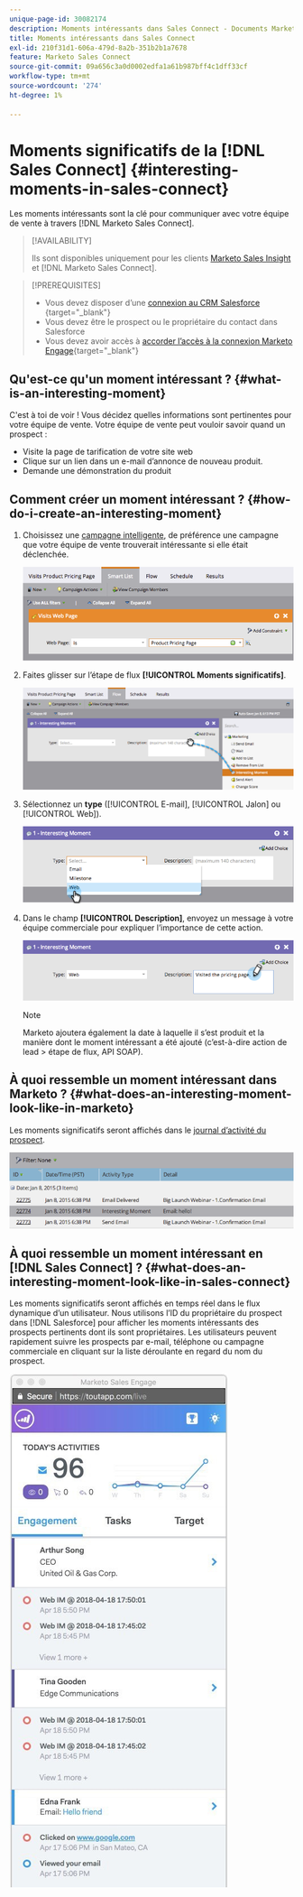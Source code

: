```yaml
---
unique-page-id: 30082174
description: Moments intéressants dans Sales Connect - Documents Marketo - Documentation du produit
title: Moments intéressants dans Sales Connect
exl-id: 210f31d1-606a-479d-8a2b-351b2b1a7678
feature: Marketo Sales Connect
source-git-commit: 09a656c3a0d0002edfa1a61b987bff4c1dff33cf
workflow-type: tm+mt
source-wordcount: '274'
ht-degree: 1%

---
```


# Moments significatifs de la [!DNL Sales Connect] {#interesting-moments-in-sales-connect}

Les moments intéressants sont la clé pour communiquer avec votre équipe de vente à travers [!DNL Marketo Sales Connect].

>[!AVAILABILITY]
>
>Ils sont disponibles uniquement pour les clients [Marketo Sales Insight](/help/marketo/product-docs/marketo-sales-insight/msi-for-salesforce/features/tabs-in-the-msi-panel/interesting-moments/using-interesting-moments.md) et [!DNL Marketo Sales Connect].

>[!PREREQUISITES]
>
>* Vous devez disposer d’une [ connexion au CRM Salesforce ](/help/marketo/product-docs/marketo-sales-connect/crm/salesforce-integration/connect-your-sales-connect-account-to-salesforce.md){target="_blank"}
>* Vous devez être le prospect ou le propriétaire du contact dans Salesforce
>* Vous devez avoir accès à [accorder l’accès à la connexion Marketo Engage](/help/marketo/product-docs/marketo-sales-connect/marketo/granting-access-to-users.md){target="_blank"}

## Qu&#39;est-ce qu&#39;un moment intéressant ? {#what-is-an-interesting-moment}

C&#39;est à toi de voir ! Vous décidez quelles informations sont pertinentes pour votre équipe de vente. Votre équipe de vente peut vouloir savoir quand un prospect :

* Visite la page de tarification de votre site web
* Clique sur un lien dans un e-mail d’annonce de nouveau produit.
* Demande une démonstration du produit

## Comment créer un moment intéressant ? {#how-do-i-create-an-interesting-moment}

1. Choisissez une [campagne intelligente](/help/marketo/product-docs/core-marketo-concepts/smart-campaigns/understanding-smart-campaigns.md), de préférence une campagne que votre équipe de vente trouverait intéressante si elle était déclenchée.

   ![](assets/image2015-1-8-18-3a8-3a54.png)

1. Faites glisser sur l’étape de flux **[!UICONTROL Moments significatifs]**.

   ![](assets/image2015-1-8-18-3a15-3a20.png)

1. Sélectionnez un **type** ([!UICONTROL E-mail], [!UICONTROL Jalon] ou [!UICONTROL Web]).

   ![](assets/image2015-1-8-18-3a17-3a16.png)

1. Dans le champ **[!UICONTROL Description]**, envoyez un message à votre équipe commerciale pour expliquer l’importance de cette action.

   ![](assets/image2015-1-8-18-3a18-3a23.png)

   >[!NOTE]
   >
   >Marketo ajoutera également la date à laquelle il s’est produit et la manière dont le moment intéressant a été ajouté (c’est-à-dire action de lead > étape de flux, API SOAP).

## À quoi ressemble un moment intéressant dans Marketo ?  {#what-does-an-interesting-moment-look-like-in-marketo}

Les moments significatifs seront affichés dans le [journal d’activité du prospect](/help/marketo/product-docs/core-marketo-concepts/smart-lists-and-static-lists/managing-people-in-smart-lists/using-the-person-detail-page.md).

![](assets/image2015-1-14-18-3a45-3a58.png)

## À quoi ressemble un moment intéressant en [!DNL Sales Connect] ? {#what-does-an-interesting-moment-look-like-in-sales-connect}

Les moments significatifs seront affichés en temps réel dans le flux dynamique d’un utilisateur. Nous utilisons l’ID du propriétaire du prospect dans [!DNL Salesforce] pour afficher les moments intéressants des prospects pertinents dont ils sont propriétaires. Les utilisateurs peuvent rapidement suivre les prospects par e-mail, téléphone ou campagne commerciale en cliquant sur la liste déroulante en regard du nom du prospect.

![](assets/engagement.jpg)
